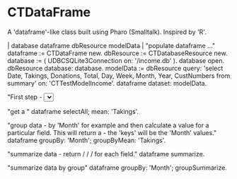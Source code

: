 # CTDataFrame
A 'dataframe'-like class built using Pharo (Smalltalk). Inspired by 'R'.

| database dataframe dbResource modelData |
"populate dataframe ..."
dataframe := CTDataFrame new.
dbResource := CTDatabaseResource new.
database := ( UDBCSQLite3Connection on: '<pathto>/income.db' ).
database open.
dbResource database: database.
modelData := dbResource query: 'select Date, Takings, Donations, Total, Day, Week, Month, Year, CustNumbers from summary' on: 'CTTestModelIncome'.
dataframe dataset: modelData.

"First step - <select> the data that you want to work with - selectAll / selectEquals: ..."
dataframe selectEquals: 'Year' with: 13.

"get a <mean>"
dataframe selectAll; mean: 'Takings'.

"group data - by 'Month' for example and then calculate a <max> value for a particular field. This
will return a <Dictionary> - the 'keys' will be the 'Month' values."
dataframe groupBy: 'Month'; groupByMean: 'Takings'.

"summarize data - return <max> / <min> / <standard dev> / <mean> for each field."
dataframe summarize.

"summarize data by group"
dataframe groupBy: 'Month'; groupSummarize.
